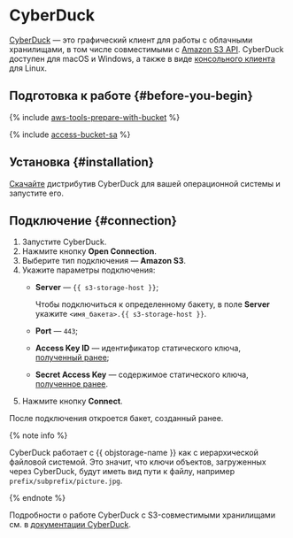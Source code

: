 # CyberDuck

[CyberDuck](https://cyberduck.io/) — это графический клиент для работы с облачными хранилищами, в том числе совместимыми с [Amazon S3 API](../../glossary/s3.md). CyberDuck доступен для macOS и Windows, а также в виде [консольного клиента](https://duck.sh/) для Linux.

## Подготовка к работе {#before-you-begin}

{% include [aws-tools-prepare-with-bucket](../../_includes/aws-tools/aws-tools-prepare-with-bucket.md) %}

{% include [access-bucket-sa](../../_includes/storage/access-bucket-sa.md) %}

## Установка {#installation}

[Скачайте](https://cyberduck.io/download/) дистрибутив CyberDuck для вашей операционной системы и запустите его.

## Подключение {#connection}

1. Запустите CyberDuck.
1. Нажмите кнопку **Open Connection**.
1. Выберите тип подключения — **Amazon S3**.
1. Укажите параметры подключения:
    * **Server** — `{{ s3-storage-host }}`;

      Чтобы подключиться к определенному бакету, в поле **Server** укажите `<имя_бакета>.{{ s3-storage-host }}`.
    * **Port** — `443`;
    * **Access Key ID** — идентификатор статического ключа, [полученный ранее](#before-you-begin);
    * **Secret Access Key** — содержимое статического ключа, [полученное ранее](#before-you-begin).
1. Нажмите кнопку **Connect**.

После подключения откроется бакет, созданный ранее.

{% note info %}

CyberDuck работает с {{ objstorage-name }} как с иерархической файловой системой. Это значит, что ключи объектов, загруженных через CyberDuck, будут иметь вид пути к файлу, например `prefix/subprefix/picture.jpg`.

{% endnote %}

Подробности о работе CyberDuck с S3-совместимыми хранилищами см. в [документации CyberDuck](https://docs.cyberduck.io/protocols/s3/).
